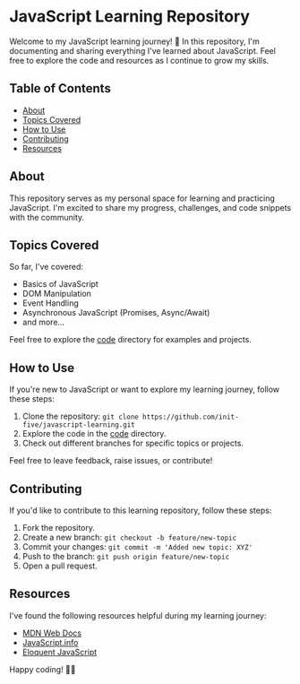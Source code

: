 # JavaScript Learning Repository

Welcome to my JavaScript learning journey! 🚀 In this repository, I'm documenting and sharing everything I've learned about JavaScript. Feel free to explore the code and resources as I continue to grow my skills.

## Table of Contents

- [About](#about)
- [Topics Covered](#topics-covered)
- [How to Use](#how-to-use)
- [Contributing](#contributing)
- [Resources](#resources)

## About

This repository serves as my personal space for learning and practicing JavaScript. I'm excited to share my progress, challenges, and code snippets with the community.

## Topics Covered

So far, I've covered:
- Basics of JavaScript
- DOM Manipulation
- Event Handling
- Asynchronous JavaScript (Promises, Async/Await)
- and more...

Feel free to explore the [code](./code) directory for examples and projects.

## How to Use

If you're new to JavaScript or want to explore my learning journey, follow these steps:

1. Clone the repository: `git clone https://github.com/init-five/javascript-learning.git`
2. Explore the code in the [code](./code) directory.
3. Check out different branches for specific topics or projects.

Feel free to leave feedback, raise issues, or contribute!

## Contributing

If you'd like to contribute to this learning repository, follow these steps:

1. Fork the repository.
2. Create a new branch: `git checkout -b feature/new-topic`
3. Commit your changes: `git commit -m 'Added new topic: XYZ'`
4. Push to the branch: `git push origin feature/new-topic`
5. Open a pull request.

## Resources

I've found the following resources helpful during my learning journey:

- [MDN Web Docs](https://developer.mozilla.org/en-US/docs/Web/JavaScript)
- [JavaScript.info](https://javascript.info/)
- [Eloquent JavaScript](https://eloquentjavascript.net/)

Happy coding! 🚀✨
